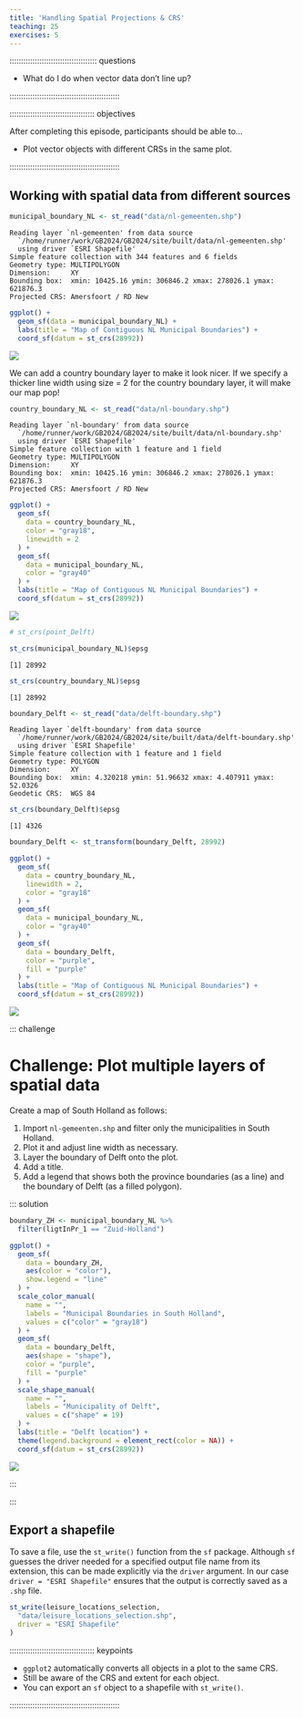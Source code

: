```yaml
---
title: 'Handling Spatial Projections & CRS'
teaching: 25
exercises: 5
---
```




:::::::::::::::::::::::::::::::::::::: questions 

- What do I do when vector data don’t line up?

::::::::::::::::::::::::::::::::::::::::::::::::

::::::::::::::::::::::::::::::::::::: objectives


After completing this episode, participants should be able to…

- Plot vector objects with different CRSs in the same plot.

::::::::::::::::::::::::::::::::::::::::::::::::

## Working with spatial data from different sources


```r
municipal_boundary_NL <- st_read("data/nl-gemeenten.shp")
```

```output
Reading layer `nl-gemeenten' from data source 
  `/home/runner/work/GB2024/GB2024/site/built/data/nl-gemeenten.shp' 
  using driver `ESRI Shapefile'
Simple feature collection with 344 features and 6 fields
Geometry type: MULTIPOLYGON
Dimension:     XY
Bounding box:  xmin: 10425.16 ymin: 306846.2 xmax: 278026.1 ymax: 621876.3
Projected CRS: Amersfoort / RD New
```


```r
ggplot() +
  geom_sf(data = municipal_boundary_NL) +
  labs(title = "Map of Contiguous NL Municipal Boundaries") +
  coord_sf(datum = st_crs(28992))
```

<img src="fig/12-handling-spatial-projection-and-crs-rendered-unnamed-chunk-2-1.png" style="display: block; margin: auto;" />

We can add a country boundary layer to make it look nicer. If we specify a thicker line width using size = 2 for the country boundary layer, it will make our map pop!


```r
country_boundary_NL <- st_read("data/nl-boundary.shp")
```

```output
Reading layer `nl-boundary' from data source 
  `/home/runner/work/GB2024/GB2024/site/built/data/nl-boundary.shp' 
  using driver `ESRI Shapefile'
Simple feature collection with 1 feature and 1 field
Geometry type: MULTIPOLYGON
Dimension:     XY
Bounding box:  xmin: 10425.16 ymin: 306846.2 xmax: 278026.1 ymax: 621876.3
Projected CRS: Amersfoort / RD New
```


```r
ggplot() +
  geom_sf(
    data = country_boundary_NL,
    color = "gray18",
    linewidth = 2
  ) +
  geom_sf(
    data = municipal_boundary_NL,
    color = "gray40"
  ) +
  labs(title = "Map of Contiguous NL Municipal Boundaries") +
  coord_sf(datum = st_crs(28992))
```

<img src="fig/12-handling-spatial-projection-and-crs-rendered-unnamed-chunk-4-1.png" style="display: block; margin: auto;" />


```r
# st_crs(point_Delft)
```


```r
st_crs(municipal_boundary_NL)$epsg
```

```output
[1] 28992
```


```r
st_crs(country_boundary_NL)$epsg
```

```output
[1] 28992
```


```r
boundary_Delft <- st_read("data/delft-boundary.shp")
```

```output
Reading layer `delft-boundary' from data source 
  `/home/runner/work/GB2024/GB2024/site/built/data/delft-boundary.shp' 
  using driver `ESRI Shapefile'
Simple feature collection with 1 feature and 1 field
Geometry type: POLYGON
Dimension:     XY
Bounding box:  xmin: 4.320218 ymin: 51.96632 xmax: 4.407911 ymax: 52.0326
Geodetic CRS:  WGS 84
```

```r
st_crs(boundary_Delft)$epsg
```

```output
[1] 4326
```

```r
boundary_Delft <- st_transform(boundary_Delft, 28992)
```


```r
ggplot() +
  geom_sf(
    data = country_boundary_NL,
    linewidth = 2,
    color = "gray18"
  ) +
  geom_sf(
    data = municipal_boundary_NL,
    color = "gray40"
  ) +
  geom_sf(
    data = boundary_Delft,
    color = "purple",
    fill = "purple"
  ) +
  labs(title = "Map of Contiguous NL Municipal Boundaries") +
  coord_sf(datum = st_crs(28992))
```

<img src="fig/12-handling-spatial-projection-and-crs-rendered-unnamed-chunk-9-1.png" style="display: block; margin: auto;" />

::: challenge

# Challenge: Plot multiple layers of spatial data
<!-- 5 minutes -->

Create a map of South Holland as follows:

1. Import `nl-gemeenten.shp` and filter only the municipalities in South Holland.
2. Plot it and adjust line width as necessary.
3. Layer the boundary of Delft onto the plot.
4. Add a title.
5. Add a legend that shows both the province boundaries (as a line) and the boundary of Delft (as a filled polygon).

::: solution


```r
boundary_ZH <- municipal_boundary_NL %>%
  filter(ligtInPr_1 == "Zuid-Holland")
```


```r
ggplot() +
  geom_sf(
    data = boundary_ZH,
    aes(color = "color"),
    show.legend = "line"
  ) +
  scale_color_manual(
    name = "",
    labels = "Municipal Boundaries in South Holland",
    values = c("color" = "gray18")
  ) +
  geom_sf(
    data = boundary_Delft,
    aes(shape = "shape"),
    color = "purple",
    fill = "purple"
  ) +
  scale_shape_manual(
    name = "",
    labels = "Municipality of Delft",
    values = c("shape" = 19)
  ) +
  labs(title = "Delft location") +
  theme(legend.background = element_rect(color = NA)) +
  coord_sf(datum = st_crs(28992))
```

<img src="fig/12-handling-spatial-projection-and-crs-rendered-unnamed-chunk-11-1.png" style="display: block; margin: auto;" />

:::

:::



## Export a shapefile

To save a file, use the `st_write()` function from the `sf` package. Although `sf` guesses the driver needed for a specified output file name from its extension, this can be made explicitly via the `driver` argument. In our case `driver = "ESRI Shapefile"` ensures that the output is correctly saved as a `.shp` file.


```r
st_write(leisure_locations_selection,
  "data/leisure_locations_selection.shp",
  driver = "ESRI Shapefile"
)
```



::::::::::::::::::::::::::::::::::::: keypoints 

- `ggplot2` automatically converts all objects in a plot to the same CRS.
- Still be aware of the CRS and extent for each object.
- You can export an `sf` object to a shapefile with `st_write()`.

::::::::::::::::::::::::::::::::::::::::::::::::

